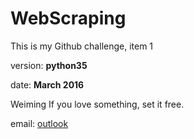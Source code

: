# WebScraping
This is my Github challenge, item 1

version: **python35**

date: **March 2016**

Weiming
If you love something, set it free.

email: [outlook](cosmos.weiming@outlook.com)
